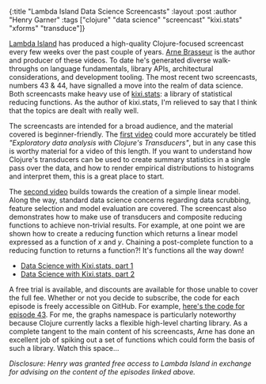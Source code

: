 {:title "Lambda Island Data Science Screencasts"
 :layout :post
 :author "Henry Garner"
 :tags  ["clojure" "data science" "screencast" "kixi.stats" "xforms" "transduce"]}

[Lambda Island](https://lambdaisland.com/) has produced a high-quality Clojure-focused screencast every few weeks over the past couple of years. [Arne Brasseur](https://twitter.com/plexus) is the author and producer of these videos. To date he's generated diverse walk-throughs on language fundamentals, library APIs, architectural considerations, and development tooling. The most recent two screencasts, numbers 43 & 44, have signalled a move into the realm of data science. Both screencasts make heavy use of [kixi.stats](https://github.com/mastodonC/kixi.stats): a library of statistical reducing functions. As the author of kixi.stats, I'm relieved to say that I think that the topics are dealt with really well.

The screencasts are intended for a broad audience, and the material covered is beginner-friendly. The [first video](https://lambdaisland.com/episodes/clojure-data-science-kixi-stats) could more accurately be titled _"Exploratory data analysis with Clojure's Transducers"_, but in any case this is worthy material for a video of this length. If you want to understand how Clojure's transducers can be used to create summary statistics in a single pass over the data, and how to render empirical distributions to histograms and interpret them, this is a great place to start.

The [second video](https://lambdaisland.com/episodes/clojure-data-science-kixi-stats-2) builds towards the creation of a simple linear model. Along the way, standard data science concerns regarding data scrubbing, feature selection and model evaluation are covered. The screencast also demonstrates how to make use of transducers and composite reducing functions to achieve non-trivial results. For example, at one point we are shown how to create a reducing function which returns a linear model expressed as a function of _x_ and _y_. Chaining a post-complete function to a reducing function to  returns a function?! It's functions all the way down!

* [Data Science with Kixi.stats, part 1](https://lambdaisland.com/episodes/clojure-data-science-kixi-stats)
* [Data Science with Kixi.stats, part 2](https://lambdaisland.com/episodes/clojure-data-science-kixi-stats-2)

A free trial is available, and discounts are available for those unable to cover the full fee. Whether or not you decide to subscribe, the code for each episode is freely accessible on GitHub. For example, [here's the code for episode 43](https://github.com/lambdaisland/ep43-data-science-kixi-stats). For me, the graphs namespace is particularly noteworthy because Clojure currently lacks a flexible high-level charting library. As a complete tangent to the main content of his screencasts, Arne has done an excellent job of spiking out a set of functions which could form the basis of such a library. Watch this space...

_Disclosure: Henry was granted free access to Lambda Island in exchange for advising on the content of the episodes linked above._

